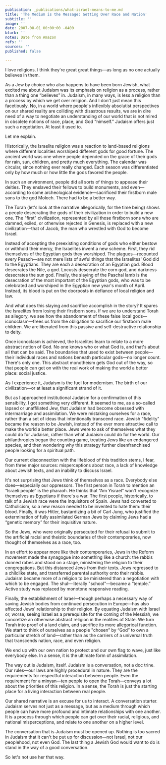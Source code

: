 ```yaml
---
publication: _publications/what-israel-means-to-me.md
title: 'The Medium is the Message: Getting Over Race and Nation'
subtitle: ''
image: ''
date: 2007-08-01 00:00:00 -0400
blurb: ''
notes: Date from Amazon
refs: ''
sources: ''
published: false

---
```

I love religions. I think they're great great things—as long as no one actually believes in them.

As a Jew by choice who also happens to have been born Jewish, what excited me about Judaism was its emphasis on religion as a process, rather than a thing one “believes” in. Judaism, in many ways, is less a religion than a process by which we get over religion. And I don't just mean this facetiously. No, in a world where people's inflexibly absolutist perspectives on our shared reality are colliding with disastrous results, we are in dire need of a way to negotiate an understanding of our world that is not mired in obsolete notions of race, place, and God "himself.” Judaism offers just such a negotiation. At least it used to.

Let me explain.

Historically, the Israelite religion was a reaction to land-based religions where different localities worshiped different gods for good fortune. The ancient world was one where people depended on the grace of their gods for rain, sun, children, and pretty much everything. The calendar was circular, since nothing ever really changed. Each season was differentiated only by how much or how little the gods favored the people.

In such an environment, people did all sorts of things to appease their deities. They enslaved their fellows to build monuments, and even—according to some archeological evidence—sacrificed their firstborn male sons to the god Moloch. There had to be a better way.

The Torah (let's look at the narrative allegorically, for the time being) shows a people desecrating the gods of their civilization in order to build a new one. The "first" civilization, represented by all those firstborn sons who are damned, exiled, or otherwise rejected in Genesis, is replaced with a new civilization—that of Jacob, the man who wrestled with God to become Israel.

Instead of accepting the preexisting conditions of gods who either bestow or withhold their mercy, the Israelites invent a new scheme. First, they rid themselves of the Egyptian gods they worshiped. The plagues—recounted every Pesach—are not mere lists of awful things that the Israelites' God did to the Egyptians. They are each a desecration of an Egyptian god. Blood desecrates the Nile, a god. Locusts desecrate the corn god, and darkness desecrates the sun god. Finally, the slaying of the Paschal lamb is the desecration of the most important of the Egyptian gods, who was to be celebrated and worshiped in the Egyptian new year's month of April. Instead, its blood is put on the doorposts in defiance of local religion and law.

And what does this slaying and sacrifice accomplish in the story? It spares the Israelites from losing their firstborn sons. If we are to understand Torah as allegory, we see how the abandonment of these false local gods—iconoclasm—frees us from the obligation to sacrifice our firstborn male children. We are liberated from this passive and self-destructive relationship to deity.

Once iconoclasm is achieved, the Israelites learn to relate to a more abstract notion of God. No one knows who or what God is, and that's about all that can be said. The boundaries that used to exist between people—their individual races and nations beneath particular gods—no longer count. There's only one. This abstract monotheism gets God out of the way, so that people can get on with the real work of making the world a better place: social justice.

As I experience it, Judaism is the fuel for modernism. The birth of our civilization—or at least a significant strand of it.

But as I approached institutional Judaism for a confirmation of this sensibility, I got something very different. It seemed to me, as a so-called lapsed or unaffiliated Jew, that Judaism had become obsessed with intermarriage and assimilation. We were mistaking ourselves for a race, rather than a set of ideas that intentionally transcend race. Jewish "fidelity" became the reason to be Jewish, instead of the ever more attractive call to make the world a better place. Jews were to ask of themselves what they could do for Judaism, rather than what Judaism could do for the world. Our philanthropies began the counting game, treating Jews like an endangered species, and then wondering why this strategy further disenfranchised people looking for a spiritual path.

Our current disconnection with the lifeblood of this tradition stems, I fear, from three major sources: misperceptions about race, a lack of knowledge about Jewish texts, and an inability to discuss Israel.

It's not surprising that Jews think of themselves as a race. Everybody else does—especially our oppressors. The first person in Torah to mention an “Israeli people” is the pharaoh. He thinks that “Am Yisrael” won't recognize themselves as Egyptians if there's a war. The first people, historically, to talk of a Jewish race were the Inquisitors of Spain. Jews had converted to Catholicism, so a new reason needed to be invented to hate them: their blood. Finally, it was Hitler, bastardizing a bit of Carl Jung, who justified the extermination of fully assimilated German Jews by claiming Jews had a “genetic memory” for their inquisitive nature.

So the Jews, who were originally persecuted for their refusal to submit to the artificial racial and theistic boundaries of their contemporaries, now thought of themselves as a race, too.

In an effort to appear more like their contemporaries, Jews in the Reform movement made the synagogue into something like a church: the rabbis donned robes and stood on a stage, ministering the religion to their congregations. But this distanced Jews from their texts. Jews regressed to a childlike state, and transferred parental authority onto their rabbis. Judaism became more of a religion to be ministered than a negotiation with which to be engaged. The shul—literally "school"—became a “temple.” Active study was replaced by monotone responsive reading.

Finally, the establishment of Israel—though perhaps a necessary way of saving Jewish bodies from continued persecution in Europe—has also affected Jews' relationship to their religion. By equating Judaism with Israel or, worse, seeing Israel as a prerequisite for the coming of the Messiah, we concretize an otherwise abstract religion in the realities of State. We turn Torah into proof of a land claim, and sacrifice its more allegorical function. We start to think of ourselves as a people "chosen” by “God” to own a particular stretch of land—rather than as the carriers of a universal truth that transcends nation, race, and even religion.

We end up with our own nation to protect and our own flag to wave, just like everybody else. In a sense, it is the ultimate form of assimilation.

The way out is Judaism, itself. Judaism is a conversation, not a doc trine. Our rules—our laws are highly procedural in nature. They are the requirements for respectful interaction between people. Even the requirement for a minyan—ten people to open the Torah—conveys a lot about the priorities of this religion. In a sense, the Torah is just the starting place for a living interaction between real people.

Our shared narrative is an excuse for us to interact. A conversation starter. Judaism serves not just as a message, but as a medium through which people can have more profound and intimate relationships with one another. It is a process through which people can get over their racial, religious, and national misperceptions, and relate to one another on a higher level.

The conversation that is Judaism must be opened up. Nothing is too sacred in Judaism that it can't be put up for discussion—not Israel, not our peoplehood, not even God. The last thing a Jewish God would want to do is stand in the way of a good conversation.

So let's not use her that way.
